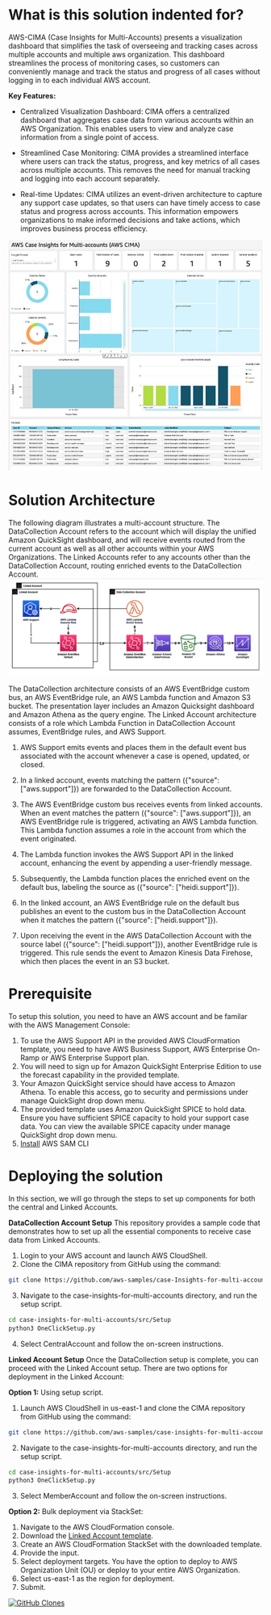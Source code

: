 # What is this solution indented for?

AWS-CIMA (Case Insights for Multi-Accounts) presents a visualization dashboard that simplifies the task of overseeing and tracking cases across multiple accounts and multiple aws organization. This dashboard streamlines the process of monitoring cases, so customers can conveniently manage and track the status and progress of all cases without logging in to each individual AWS account.

**Key Features:**

* Centralized Visualization Dashboard: CIMA offers a centralized dashboard that aggregates case data from various accounts within an AWS Organization. This enables users to view and analyze case information from a single point of access. 

* Streamlined Case Monitoring: CIMA provides a streamlined interface where users can track the status, progress, and key metrics of all cases across multiple accounts. This removes the need for manual tracking and logging into each account separately.

* Real-time Updates: CIMA utilizes an event-driven architecture to capture any support case updates, so that users can have timely access to case status and progress across accounts. This information empowers organizations to make informed decisions and take actions, which improves business process efficiency. 

 ![ALT](img/sampleDashboard.jpg)
 
# Solution Architecture
The following diagram illustrates a multi-account structure. The DataCollection Account refers to the account which will display the unified Amazon QuickSight dashboard, and will receive events routed from the current account as well as all other accounts within your AWS Organizations. The Linked Accounts refer to any accounts other than the DataCollection Account, routing enriched events to the DataCollection Account. 
 ![ALT](img/cima-arch.jpg)

The DataCollection architecture consists of an AWS EventBridge custom bus, an AWS EventBridge rule, an AWS Lambda function and Amazon S3 bucket. The presentation layer includes an Amazon Quicksight dashboard and Amazon Athena as the query engine. The Linked Account architecture consists of a role which Lambda Function in DataCollection Account assumes, EventBridge rules, and AWS Support.

1. AWS Support emits events and places them in the default event bus associated with the account whenever a case is opened, updated, or closed.

2. In a linked account, events matching the pattern ({"source": ["aws.support"]}) are forwarded to the DataCollection Account.

3. The AWS EventBridge custom bus receives events from linked accounts. When an event matches the pattern ({"source": ["aws.support"]}), an AWS EventBridge rule is triggered, activating an AWS Lambda function. This Lambda function assumes a role in the account from which the event originated.

4. The Lambda function invokes the AWS Support API in the linked account, enhancing the event by appending a user-friendly message.

5. Subsequently, the Lambda function places the enriched event on the default bus, labeling the source as ({"source": ["heidi.support"]}).

6. In the linked account, an AWS EventBridge rule on the default bus publishes an event to the custom bus in the DataCollection Account when it matches the pattern ({"source": ["heidi.support"]}).

7. Upon receiving the event in the AWS DataCollection Account with the source label ({"source": ["heidi.support"]}), another EventBridge rule is triggered. This rule sends the event to Amazon Kinesis Data Firehose, which then places the event in an S3 bucket.

# Prerequisite
To setup this solution, you need to have an AWS account and be familar with the AWS Management Console:
1.	To use the AWS Support API in the provided AWS CloudFormation template, you need to have AWS Business Support, AWS Enterprise On-Ramp or AWS Enterprise Support plan. 
2.	You will need to sign up for Amazon QuickSight Enterprise Edition to use the forecast capability in the provided template. 
3.	Your Amazon QuickSight service should have access to Amazon Athena. To enable this access, go to security and permissions under manage QuickSight drop down menu. 
4.	The provided template uses Amazon QuickSight SPICE to hold data. Ensure you have sufficient SPICE capacity to hold your support case data. You can view the available SPICE capacity under manage QuickSight drop down menu.
5.	[Install](https://docs.aws.amazon.com/serverless-application-model/latest/developerguide/install-sam-cli.html) AWS SAM CLI

# Deploying the solution
In this section, we will go through the steps to set up components for both the central and Linked Accounts.

**DataCollection Account Setup**
This repository provides a sample code that demonstrates how to set up all the essential components to receive case data from Linked Accounts. 
1.	Login to your AWS account and launch AWS CloudShell.
2.	Clone the CIMA repository from GitHub using the command:

```bash
git clone https://github.com/aws-samples/case-Insights-for-multi-accounts.git
```

3.	Navigate to the case-insights-for-multi-accounts directory, and run the setup script.

```bash
cd case-insights-for-multi-accounts/src/Setup
python3 OneClickSetup.py
```

4. Select CentralAccount and follow the on-screen instructions.

**Linked Account Setup**
Once the DataCollection setup is complete, you can proceed with the Linked Account setup. There are two options for deployment in the Linked Account: 

**Option 1:** Using setup script.
1.	Launch AWS CloudShell in us-east-1 and clone the CIMA repository from GitHub using the command:

```bash
git clone https://github.com/aws-samples/case-insights-for-multi-accounts.git
```

2.	Navigate to the case-insights-for-multi-accounts directory, and run the setup script.

```bash
cd case-insights-for-multi-accounts/src/Setup
python3 OneClickSetup.py
```

3. Select MemberAccount and follow the on-screen instructions.

**Option 2:** Bulk deployment via StackSet:
1.	Navigate to the AWS CloudFormation console. 
2.	Download the [Linked Account template](https://github.com/aws-samples/case-insights-for-multi-accounts/blob/main/README.md).
3.	Create an AWS CloudFormation StackSet with the downloaded template.
4.	Provide the input.
5.	Select deployment targets. You have the option to deploy to AWS Organization Unit (OU) or deploy to your entire AWS Organization.
6.	Select us-east-1 as the region for deployment.
7.	Submit.


[![GitHub Clones](https://img.shields.io/badge/dynamic/json?color=success&label=Clone&query=count&url=https://gist.githubusercontent.com/bajwkanw/40d4153b23c3261757ed99b435f225b0/raw/clone.json&logo=github)](https://github.com/aws-samples/case-insights-for-multi-accounts)
